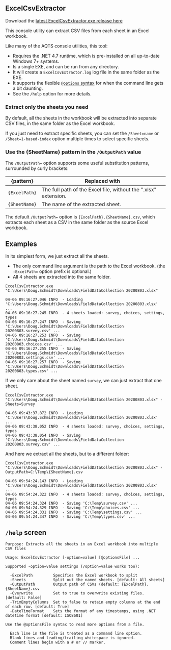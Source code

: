 ﻿## ExcelCsvExtractor

Download the [latest ExcelCsvExtractor.exe release here](../../../../../../releases/latest)

This console utility can extract CSV files from each sheet in an Excel workbook.

Like many of the AQTS console utilities, this tool:
- Requires the .NET 4.7 runtime, which is pre-installed on all up-to-date Windows 7+ systems.
- Is a single EXE, and can be run from any directory.
- It will create a `ExcelCsvExtractor.log` log file in the same folder as the EXE.
- It supports the flexible [`@options` syntax](https://github.com/AquaticInformatics/examples/wiki/Common-command-line-options) for when the command line gets a bit daunting.
- See the `/help` option for more details.

### Extract only the sheets you need

By default, all the sheets in the workbook will be extracted into separate CSV files, in the same folder as the Excel workbook.

If you just need to extract specific sheets, you can set the `/Sheet=name` or `/Sheet=1-based-index` option multiple times to select specific sheets.

### Use the \{SheetName\} pattern in the `/OutputPath` value

The `/OutputPath=` option supports some useful substitution patterns, surrounded by curly brackets:

| \{pattern} | Replaced with |
|---|---|
| `{ExcelPath}` | The full path of the Excel file, without the ".xlsx" extension. |
| `{SheetName}` | The name of the extracted sheet. |

The default `/OutputPath=` option is `{ExcelPath}.{SheetName}.csv`, which extracts each sheet as a CSV in the same folder as the source Excel workbook.

## Examples

In its simplest form, we just extract all the sheets.

- The only command line argument is the path to the Excel workbook. (the `-ExcelPath=` option prefix is optional.)
- All 4 sheets are extracted into the same folder.

```
ExcelCsvExtractor.exe "C:\Users\Doug.Schmidt\Downloads\FieldDataCollection 20200803.xlsx"

04-06 09:16:27.046 INFO  - Loading 'C:\Users\Doug.Schmidt\Downloads\FieldDataCollection 20200803.xlsx' ...
04-06 09:16:27.245 INFO  - 4 sheets loaded: survey, choices, settings, types
04-06 09:16:27.247 INFO  - Saving 'C:\Users\Doug.Schmidt\Downloads\FieldDataCollection 20200803.survey.csv' ...
04-06 09:16:27.253 INFO  - Saving 'C:\Users\Doug.Schmidt\Downloads\FieldDataCollection 20200803.choices.csv' ...
04-06 09:16:27.255 INFO  - Saving 'C:\Users\Doug.Schmidt\Downloads\FieldDataCollection 20200803.settings.csv' ...
04-06 09:16:27.257 INFO  - Saving 'C:\Users\Doug.Schmidt\Downloads\FieldDataCollection 20200803.types.csv' ...
```

If we only care about the sheet named `survey`, we can just extract that one sheet.

```
ExcelCsvExtractor.exe "C:\Users\Doug.Schmidt\Downloads\FieldDataCollection 20200803.xlsx" -Sheets=Survey

04-06 09:43:37.872 INFO  - Loading 'C:\Users\Doug.Schmidt\Downloads\FieldDataCollection 20200803.xlsx' ...
04-06 09:43:38.052 INFO  - 4 sheets loaded: survey, choices, settings, types
04-06 09:43:38.054 INFO  - Saving 'C:\Users\Doug.Schmidt\Downloads\FieldDataCollection 20200803.survey.csv' ...
```

And here we extract all the sheets, but to a different folder:

```
ExcelCsvExtractor.exe "C:\Users\Doug.Schmidt\Downloads\FieldDataCollection 20200803.xlsx" -OutputPath=C:\Temp\{SheetName}.csv

04-06 09:54:24.143 INFO  - Loading 'C:\Users\Doug.Schmidt\Downloads\FieldDataCollection 20200803.xlsx' ...
04-06 09:54:24.322 INFO  - 4 sheets loaded: survey, choices, settings, types
04-06 09:54:24.324 INFO  - Saving 'C:\Temp\survey.csv' ...
04-06 09:54:24.329 INFO  - Saving 'C:\Temp\choices.csv' ...
04-06 09:54:24.331 INFO  - Saving 'C:\Temp\settings.csv' ...
04-06 09:54:24.347 INFO  - Saving 'C:\Temp\types.csv' ...
```

## `/help` screen

```
Purpose: Extracts all the sheets in an Excel workbook into multiple CSV files

Usage: ExcelCsvExtractor [-option=value] [@optionsFile] ...

Supported -option=value settings (/option=value works too):

  -ExcelPath         Specifies the Excel workbook to split
  -Sheets            Split out the named sheets. [default: All sheets]
  -OutputPath        Output path of CSVs (default: {ExcelPath}.{SheetName}.csv
  -Overwrite         Set to true to overwrite existing files. [default: False]
  -TrimEmptyColumns  Set to false to retain empty columns at the end of each row. [default: True]
  -DateTimeFormat    Sets the format of any timestamps, using .NET datetime format [default: ISO8601]

Use the @optionsFile syntax to read more options from a file.

  Each line in the file is treated as a command line option.
  Blank lines and leading/trailing whitespace is ignored.
  Comment lines begin with a # or // marker.
```
